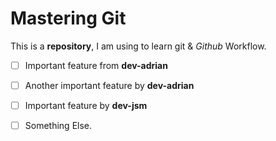 # Mastering Git
This is a __repository__, I am using to learn git &amp; _Github_ Workflow.

- [ ] Important feature from __dev-adrian__
- [ ] Another important feature by __dev-adrian__

- [ ] Important feature by __dev-jsm__
- [ ] Something Else.



